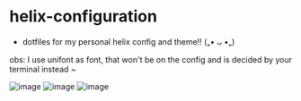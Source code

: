 # helix-configuration

- dotfiles for my personal helix config and theme!! („• ᴗ •„)

obs: I use unifont as font, that won't be on the config and is decided by your terminal instead ~

![image](https://github.com/user-attachments/assets/22d24b5f-d083-4cbb-96ed-2514687baaf7)
![image](https://github.com/user-attachments/assets/91156488-0ccb-4917-9662-eb67c89fd929)
![image](https://github.com/user-attachments/assets/183870eb-cabc-4a46-b20a-2198613684a7)
